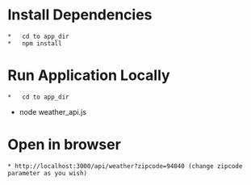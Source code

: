 # Install Dependencies
	*	cd to app_dir
	*	npm install

# Run Application Locally
	*	cd to app_dir
  * node weather_api.js 

# Open in browser
	* http://localhost:3000/api/weather?zipcode=94040 (change zipcode parameter as you wish)